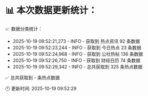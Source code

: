 📊 本次数据更新统计：
==========================

📈 数据分类统计：
- 2025-10-19 09:52:21,273 - INFO - 获取到 热点资讯 92 条数据
- 2025-10-19 09:52:23,244 - INFO - 获取到 今日热点 23 条数据
- 2025-10-19 09:52:24,968 - INFO - 获取到 公社热帖 136 条数据
- 2025-10-19 09:52:26,750 - INFO - 获取到 财经日历 74 条数据
- 2025-10-19 09:52:29,342 - INFO - 总共获取到 325 条热点数据

✅ 总共获取到 - 条热点数据

🕐 更新时间: 2025-10-19 09:52:29
